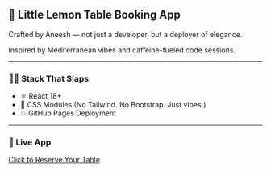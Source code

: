## 🍋 Little Lemon Table Booking App
Crafted by Aneesh — not just a developer, but a deployer of elegance.

Inspired by Mediterranean vibes and caffeine-fueled code sessions.

---

### 👨‍💻 Stack That Slaps
- ⚛️ React 18+
- 🎨 CSS Modules (No Tailwind. No Bootstrap. Just vibes.)
- 💥 GitHub Pages Deployment

---

### 🔗 Live App
[Click to Reserve Your Table](https://aneeshsrinivas.github.io/little-lemon-booking/)
